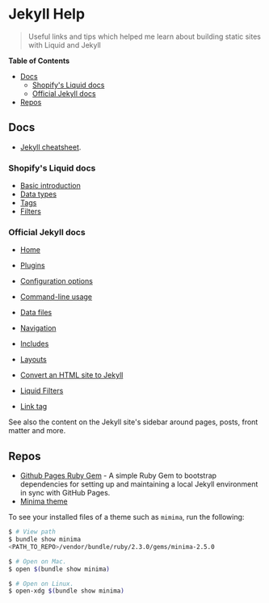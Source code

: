 # Jekyll Help
> Useful links and tips which helped me learn about building static sites with Liquid and Jekyll

**Table of Contents**

- [Docs](#Docs)
    - [Shopify's Liquid docs](#Shopifys-Liquid-docs)
    - [Official Jekyll docs](#Official-Jekyll-docs)
- [Repos](#Repos)


## Docs

- [Jekyll cheatsheet](https://learn.cloudcannon.com/jekyll-cheat-sheet/).


### Shopify's Liquid docs

- [Basic introduction](https://shopify.github.io/liquid/basics/introduction/)
- [Data types](https://help.shopify.com/en/themes/liquid/basics/types)
- [Tags](https://help.shopify.com/en/themes/liquid/tags)
- [Filters](https://help.shopify.com/en/themes/liquid/filters)


### Official Jekyll docs

- [Home](https://jekyllrb.com)
- [Plugins](https://jekyllrb.com/docs/plugins/)
- [Configuration options](https://jekyllrb.com/docs/configuration/options/)
- [Command-line usage](https://jekyllrb.com/docs/usage/)

- [Data files](https://jekyllrb.com/docs/datafiles/)
- [Navigation](https://jekyllrb.com/tutorials/navigation/)
- [Includes](https://jekyllrb.com/docs/includes/)
- [Layouts](https://jekyllrb.com/docs/layouts/)

- [Convert an HTML site to Jekyll](https://jekyllrb.com/tutorials/convert-site-to-jekyll/)
- [Liquid Filters](https://jekyllrb.com/docs/liquid/filters/)
- [Link tag](https://jekyllrb.com/docs/liquid/tags/#links)

See also the content on the Jekyll site's sidebar around pages, posts, front matter and more.


## Repos

- [Github Pages Ruby Gem](https://github.com/github/pages-gem) - A simple Ruby Gem to bootstrap dependencies for setting up and maintaining a local Jekyll environment in sync with GitHub Pages.
- [Minima theme](https://github.com/jekyll/minima)

To see your installed files of a theme such as `mimima`, run the following:

```bash
$ # View path
$ bundle show minima
<PATH_TO_REPO>/vendor/bundle/ruby/2.3.0/gems/minima-2.5.0

$ # Open on Mac.
$ open $(bundle show minima)

$ # Open on Linux.
$ open-xdg $(bundle show minima)
```
